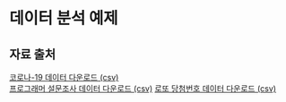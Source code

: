 # 데이터 분석 예제

## 자료 출처  

[코로나-19 데이터 다운로드 (csv) ](https://github.com/owid/covid-19-data/blob/master/public/data/owid-covid-data.csv)   
[프로그래머 설문조사 데이터 다운로드 (csv)](https://survey.stackoverflow.co/)
[로또 당첨번호 데이터 다운로드 (csv)](https://www.dhlottery.co.kr/gameResult.do?method=byWin)
